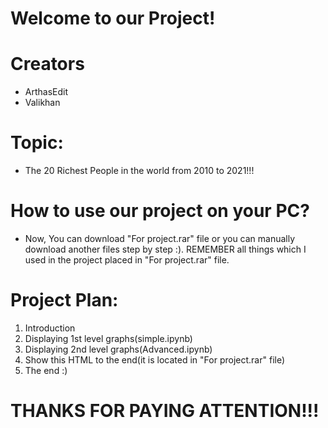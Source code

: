 # Welcome to our Project!
# Creators
- ArthasEdit
- Valikhan
# Topic:
- The 20 Richest People in the world from 2010 to 2021!!!
# How to use our project on your PC?

- Now, You can download "For project.rar" file or you can manually download another files step by step :). REMEMBER all things which I used in the project placed in "For project.rar" file.

# Project Plan:

1. Introduction
2. Displaying 1st level graphs(simple.ipynb)
3. Displaying 2nd level graphs(Advanced.ipynb)
4. Show this HTML to the end(it is located in "For project.rar" file)
5. The end :)

# THANKS FOR PAYING ATTENTION!!!
